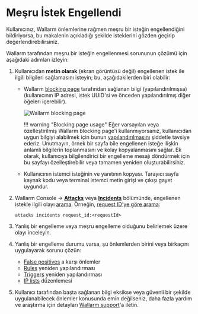 # Meşru İstek Engellendi

Kullanıcınız, Wallarm önlemlerine rağmen meşru bir isteğin engellendiğini bildiriyorsa, bu makalenin açıkladığı şekilde isteklerini gözden geçirip değerlendirebilirsiniz.

Wallarm tarafından meşru bir isteğin engellenmesi sorununun çözümü için aşağıdaki adımları izleyin:

1. Kullanıcıdan **metin olarak** (ekran görüntüsü değil) engellenen istek ile ilgili bilgileri sağlamasını isteyin; bu, aşağıdakilerden biri olabilir:

    * Wallarm [blocking page](../admin-en/configuration-guides/configure-block-page-and-code.md#customizing-sample-blocking-page) tarafından sağlanan bilgi (yapılandırılmışsa) (kullanıcının IP adresi, istek UUID'si ve önceden yapılandırılmış diğer öğeleri içerebilir).

        ![Wallarm blocking page](../images/configuration-guides/blocking-page-provided-by-wallarm-36.png)

        !!! warning "Blocking page usage"
            Eğer varsayılan veya özelleştirilmiş Wallarm blocking page'i kullanmıyorsanız, kullanıcıdan uygun bilgiyi alabilmek için bunun [yapılandırılmasını](../admin-en/configuration-guides/configure-block-page-and-code.md#customizing-sample-blocking-page) şiddetle tavsiye ederiz. Unutmayın, örnek bir sayfa bile engellenen isteğe ilişkin anlamlı bilgilerin toplanmasını ve kolay kopyalanmasını sağlar. Ek olarak, kullanıcıya bilgilendirici bir engelleme mesajı döndürmek için bu sayfayı özelleştirebilir veya tamamen yeniden oluşturabilirsiniz.
    
    * Kullanıcının istemci isteğinin ve yanıtının kopyası. Tarayıcı sayfa kaynak kodu veya terminal istemci metin girişi ve çıkışı gayet uygundur.

2. Wallarm Console → [**Attacks**](../user-guides/events/check-attack.md) veya [**Incidents**](../user-guides/events/check-incident.md) bölümünde, engellenen istekle ilgili olayı [arama](../user-guides/search-and-filters/use-search.md). Örneğin, [request ID'ye göre arama](../user-guides/search-and-filters/use-search.md#search-by-request-identifier):

    ```
    attacks incidents request_id:<requestId>
    ```

3. Yanlış bir engelleme veya meşru engelleme olduğunu belirlemek üzere olayı inceleyin.
4. Yanlış bir engelleme durumu varsa, şu önlemlerden birini veya birkaçını uygulayarak sorunu çözün:

    * [False positives](../user-guides/events/check-attack.md#false-positives) a karşı önlemler
    * [Rules](../user-guides/rules/rules.md) yeniden yapılandırması
    * [Triggers](../user-guides/triggers/triggers.md) yeniden yapılandırması
    * [IP lists](../user-guides/ip-lists/overview.md) düzenlemesi

5. Kullanıcı tarafından başta sağlanan bilgi eksikse veya güvenli bir şekilde uygulanabilecek önlemler konusunda emin değilseniz, daha fazla yardım ve araştırma için detayları [Wallarm support](mailto:support@wallarm.com)'a iletin.